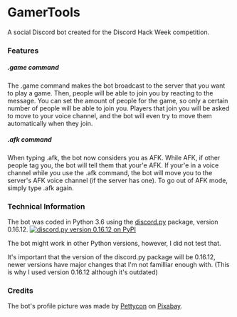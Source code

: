 # GamerTools
A social Discord bot created for the Discord Hack Week competition.

### Features
##### .game command
The .game command makes the bot broadcast to the server that you want to play a game. Then, people will be able to join you by reacting to the message. You can set the amount of people for the game, so only a certain number of people will be able to join you. Players that join you will be asked to move to your voice channel, and the bot will even try to move them automatically when they join.


##### .afk command
When typing .afk, the bot now considers you as AFK. While AFK, if other people tag you, the bot will tell them that your'e AFK. If your'e in a voice channel while you use the .afk command, the bot will move you to the server's AFK voice channel (if the server has one). To go out of AFK mode, simply type .afk again.

### Technical Information
The bot was coded in Python 3.6 using the [discord.py](https://github.com/Rapptz/discord.py) package, version 0.16.12. [![discord.py version 0.16.12 on PyPI](https://img.shields.io/pypi/v/discord.py/0.16.12.svg)](https://pypi.org/project/discord.py/0.16.12/)

The bot might work in other Python versions, however, I did not test that.

It's important that the version of the discord.py package will be 0.16.12, newer versions have major changes that I'm not familliar enough with. (This is why I used version 0.16.12 although it's outdated)

### Credits
The bot's profile picture was made by [Pettycon](https://pixabay.com/users/Pettycon-3307648/?utm_source=link-attribution&amp;utm_medium=referral&amp;utm_campaign=image&amp;utm_content=2389216) on [Pixabay](https://pixabay.com/?utm_source=link-attribution&utm_medium=referral&utm_campaign=image&utm_content=2389216).
